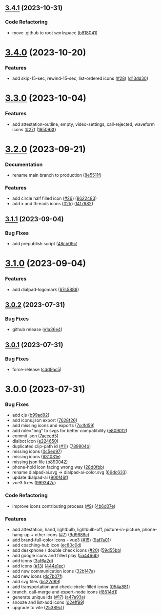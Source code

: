 ## [3.4.1](https://github.com/dialpad/design-system/compare/dialtone-icons-vue3/v3.4.0...dialtone-icons-vue3/v3.4.1) (2023-10-31)


### Code Refactoring

* move .github to root workspace ([b818041](https://github.com/dialpad/design-system/commit/b818041ed12ffa5e5baebbdcdccf56a6b428853b))

# [3.4.0](https://github.com/dialpad/dialtone-icons/compare/v3.3.0...v3.4.0) (2023-10-20)


### Features

* add skip-15-sec, rewind-15-sec, list-ordered icons ([#28](https://github.com/dialpad/dialtone-icons/issues/28)) ([d13dd30](https://github.com/dialpad/dialtone-icons/commit/d13dd3018a7e12710dae9bcd78ae59d00dd5affa))

# [3.3.0](https://github.com/dialpad/dialtone-icons/compare/v3.2.0...v3.3.0) (2023-10-04)


### Features

* add attestation-outline, empty, video-settings, call-rejected, waveform icons ([#27](https://github.com/dialpad/dialtone-icons/issues/27)) ([195093f](https://github.com/dialpad/dialtone-icons/commit/195093f8e57d1e9351b2c750040afad2fa0e961a))

# [3.2.0](https://github.com/dialpad/dialtone-icons/compare/v3.1.1...v3.2.0) (2023-09-21)


### Documentation

* rename main branch to production ([8e5511f](https://github.com/dialpad/dialtone-icons/commit/8e5511f295860a7c552bc6adec2b4ba361ca29de))


### Features

* add circle half filled icon ([#26](https://github.com/dialpad/dialtone-icons/issues/26)) ([8622483](https://github.com/dialpad/dialtone-icons/commit/862248369d96f715773740a06072e0744b48c3e9))
* add x and threads icons ([#25](https://github.com/dialpad/dialtone-icons/issues/25)) ([f417682](https://github.com/dialpad/dialtone-icons/commit/f4176821fa22b30fe4fd44e6193837271259292c))

## [3.1.1](https://github.com/dialpad/dialtone-icons/compare/v3.1.0...v3.1.1) (2023-09-04)


### Bug Fixes

* add prepublish script ([48cb09c](https://github.com/dialpad/dialtone-icons/commit/48cb09c25397cd7e92e1d9127f5cf81855f1fab3))

# [3.1.0](https://github.com/dialpad/dialtone-icons/compare/v3.0.2...v3.1.0) (2023-09-04)


### Features

* add dialpad-logomark ([67c5889](https://github.com/dialpad/dialtone-icons/commit/67c588921575254a075cc3c5c26acbfc7817b4a0))

## [3.0.2](https://github.com/dialpad/dialtone-icons/compare/v3.0.1...v3.0.2) (2023-07-31)


### Bug Fixes

* github release ([e1a36e4](https://github.com/dialpad/dialtone-icons/commit/e1a36e4c919b6a9d8bfc104123987b8352be84ac))

## [3.0.1](https://github.com/dialpad/dialtone-icons/compare/v3.0.0...v3.0.1) (2023-07-31)


### Bug Fixes

* force-release ([cdd9ac5](https://github.com/dialpad/dialtone-icons/commit/cdd9ac545764956a8d94aa2266528e33397bef27))

# 3.0.0 (2023-07-31)


### Bug Fixes

* add cjs ([b99ad92](https://github.com/dialpad/dialtone-icons/commit/b99ad925235f3cd6c790079e3b38c780a5ee4b01))
* add icons.json export ([7628f26](https://github.com/dialpad/dialtone-icons/commit/7628f265484411c5bc6e6abb185a357a8cdfe118))
* add missing icons and exports ([7cdfd59](https://github.com/dialpad/dialtone-icons/commit/7cdfd59e9c676ef64bc0e484eb13059695756a6c))
* add role="img" to svgs for better compatibility ([e8090f2](https://github.com/dialpad/dialtone-icons/commit/e8090f208f162eb39e993ee938debb7d902aef21))
* commit json ([7acced5](https://github.com/dialpad/dialtone-icons/commit/7acced5ddc77a6942ae9edfca4685c342a36bd5e))
* dialbot icon ([e224650](https://github.com/dialpad/dialtone-icons/commit/e224650fadee6b66a0cd3ce9c53126641734c965))
* duplicated clip-path id ([#11](https://github.com/dialpad/dialtone-icons/issues/11)) ([789804b](https://github.com/dialpad/dialtone-icons/commit/789804ba3877e6bf60d80c4c17049cebb1d5fcb5))
* missing icons ([0c5ed97](https://github.com/dialpad/dialtone-icons/commit/0c5ed973917e5b47d2db100e4744848b3527c1f7))
* missing icons ([631031e](https://github.com/dialpad/dialtone-icons/commit/631031ea7b79c4606970e7598bb501bd9591eff2))
* missing json file ([b890042](https://github.com/dialpad/dialtone-icons/commit/b8900429c8f94eb9d22ca5c42e0c88d131ee4774))
* phone-hold icon facing wrong way ([28d0fbb](https://github.com/dialpad/dialtone-icons/commit/28d0fbb47da8717b9639fcc126fce5a97a71598c))
* rename dialpad-ai.svg -> dialpad-ai-color.svg ([66dc633](https://github.com/dialpad/dialtone-icons/commit/66dc633ee9e8dcd50ac5c19a8251206f09831921))
* update dialpad-ai ([900f46f](https://github.com/dialpad/dialtone-icons/commit/900f46f59cd441d07859078dfd311e894ccad219))
* vue3 fixes ([999342c](https://github.com/dialpad/dialtone-icons/commit/999342cac6a026d994f83a9d0ce423aaf5458bc7))


### Code Refactoring

* improve icons contributing process ([#9](https://github.com/dialpad/dialtone-icons/issues/9)) ([4b6d07e](https://github.com/dialpad/dialtone-icons/commit/4b6d07e2263fce260d41665e5988931b86880b5b))


### Features

* add attestation, hand, lightbulb, lightbulb-off, picture-in-picture, phone-hang-up + other icons ([#7](https://github.com/dialpad/dialtone-icons/issues/7)) ([9d9688c](https://github.com/dialpad/dialtone-icons/commit/9d9688ce9dd4700cde7b6ffd2f794d364bac8e3b))
* add brand-full-color icons - vue3 ([#15](https://github.com/dialpad/dialtone-icons/issues/15)) ([9af7a01](https://github.com/dialpad/dialtone-icons/commit/9af7a012246b4a7636c4f0399462e68c768df9cf))
* add coaching-hub icon ([ec80c0d](https://github.com/dialpad/dialtone-icons/commit/ec80c0dc4108a78c68a6dc5fddef7ec6d2f6c765))
* add deskphone / double check icons ([#20](https://github.com/dialpad/dialtone-icons/issues/20)) ([59d55bb](https://github.com/dialpad/dialtone-icons/commit/59d55bb8d181650f4a75057c2a653d4afc53a988))
* add google icons and filled play ([5a4466b](https://github.com/dialpad/dialtone-icons/commit/5a4466bcc6e48009cf01d5bfce953eaaa0917650))
* add icons ([3af6a2d](https://github.com/dialpad/dialtone-icons/commit/3af6a2dffd41b2b78d6b84e0a5c6f9f682f9086f))
* add icons ([#13](https://github.com/dialpad/dialtone-icons/issues/13)) ([444e1ec](https://github.com/dialpad/dialtone-icons/commit/444e1eccb0f30e045394a9fd6c7649bdbd935f2a))
* add new communication icons ([32b147a](https://github.com/dialpad/dialtone-icons/commit/32b147a1fe8df193d77e14465f3a38a101213371))
* add new icons ([dc7b07f](https://github.com/dialpad/dialtone-icons/commit/dc7b07f3a7e897696b5e9cbc8f0b0315af8f2cf3))
* add svg files ([bc22d89](https://github.com/dialpad/dialtone-icons/commit/bc22d8961e76e51e601e24953076bd7d4b0ad52f))
* add transportation and check-circle-filled icons ([054a881](https://github.com/dialpad/dialtone-icons/commit/054a881a7a2bea08d3ce46b9d2fbca335ea523b8))
* branch, call-merge and expert-node icons ([f8514d1](https://github.com/dialpad/dialtone-icons/commit/f8514d11c76fe119593c3b2292a5b44ab32918dd))
* generate unique ids ([#17](https://github.com/dialpad/dialtone-icons/issues/17)) ([a47a93a](https://github.com/dialpad/dialtone-icons/commit/a47a93a7c3b3a5d6499954ff17f33af31d623c6d))
* snooze and list-add icons ([d2eff99](https://github.com/dialpad/dialtone-icons/commit/d2eff994c16e8336a28a7e62f958d9fd21969b10))
* upgrade to vite ([25389cf](https://github.com/dialpad/dialtone-icons/commit/25389cf5316c696493fa63d9f6611f2d3a95f3c7))
